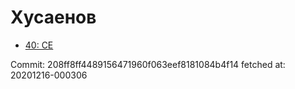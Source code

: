 # Хусаенов
- [40: CE](40.md)

Commit: 208ff8ff4489156471960f063eef8181084b4f14
 fetched at: 20201216-000306

